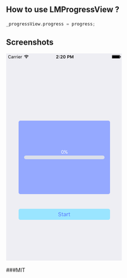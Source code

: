 ## How to use LMProgressView ?
```objective-c
_progressView.progress = progress;
```

## Screenshots
![Progress](https://raw.githubusercontent.com/wangwenwang/LMProgressView/master/Screenshots/progress.gif)


###MIT
